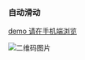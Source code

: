 ### 自动滑动

[demo 请在手机端浏览](https://gyf30827.github.io/autotop/)

![二维码图片](https://gyf30827.github.io/autotop/img/1508125801.png)
